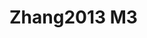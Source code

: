 # Zhang2013 M3
<a name="material" />
<script type="application/ld+json">

  {
    "@context": "https://schema.org/",
    "@type": "ChemicalSubstance",
    "http://purl.org/dc/terms/conformsTo":
      {
        "@type": "CreativeWork",
        "@id": "https://bioschemas.org/profiles/ChemicalSubstance/0.4-RELEASE/"
      },
    "@id": "https://egonw.github.io/nanowiki/nanowiki308.html#material",
    "name": "Zhang2013 M3",
    "sameAs: "http://127.0.0.1/mediawiki/index.php/Special:URIResolver/Zhang2013_M3"
  }
</script>

